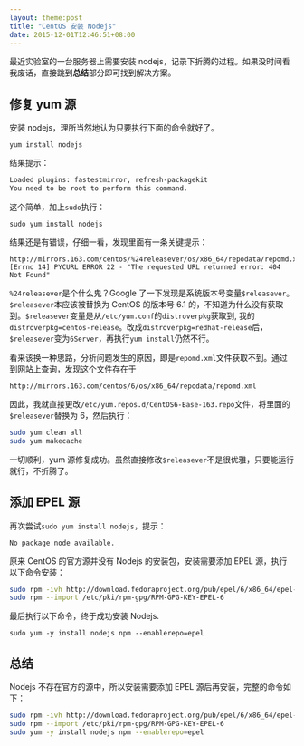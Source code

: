 ```yaml
---
layout: theme:post
title: "CentOS 安装 Nodejs"
date: 2015-12-01T12:46:51+08:00
---
```


最近实验室的一台服务器上需要安装 nodejs，记录下折腾的过程。如果没时间看我废话，直接跳到**总结**部分即可找到解决方案。

## 修复 yum 源

安装 nodejs，理所当然地认为只要执行下面的命令就好了。
```
yum install nodejs
```
结果提示：
```bash
Loaded plugins: fastestmirror, refresh-packagekit
You need to be root to perform this command.
```
这个简单，加上`sudo`执行：
```
sudo yum install nodejs
```
结果还是有错误，仔细一看，发现里面有一条关键提示：
```
http://mirrors.163.com/centos/%24releasever/os/x86_64/repodata/repomd.xml: [Errno 14] PYCURL ERROR 22 - "The requested URL returned error: 404 Not Found"
```
`%24releasever`是个什么鬼？Google 了一下发现是系统版本号变量`$releasever`。`$releasever`本应该被替换为 CentOS 的版本号 6.1 的，不知道为什么没有获取到。`$releasever`变量是从`/etc/yum.conf`的`distroverpkg`获取到, 我的`distroverpkg=centos-release`。改成`distroverpkg=redhat-release`后，`$releasever`变为`6Server`，再执行`yum install`仍然不行。

看来该换一种思路，分析问题发生的原因，即是`repomd.xml`文件获取不到。通过到网站上查询，发现这个文件存在于
```
http://mirrors.163.com/centos/6/os/x86_64/repodata/repomd.xml
```
因此，我就直接更改`/etc/yum.repos.d/CentOS6-Base-163.repo`文件，将里面的`$releasever`替换为 6，然后执行：
```bash
sudo yum clean all
sudo yum makecache
```
一切顺利，yum 源修复成功。虽然直接修改`$releasever`不是很优雅，只要能运行就行，不折腾了。


## 添加 EPEL 源

再次尝试`sudo yum install nodejs`，提示：
```
No package node available.
```
原来 CentOS 的官方源并没有 Nodejs 的安装包，安装需要添加 EPEL 源，执行以下命令安装：
```bash
sudo rpm -ivh http://download.fedoraproject.org/pub/epel/6/x86_64/epel-release-6-8.noarch.rpm
sudo rpm --import /etc/pki/rpm-gpg/RPM-GPG-KEY-EPEL-6
```
最后执行以下命令，终于成功安装 Nodejs.
```
sudo yum -y install nodejs npm --enablerepo=epel
```


## 总结

Nodejs 不存在官方的源中，所以安装需要添加 EPEL 源后再安装，完整的命令如下：
```bash
sudo rpm -ivh http://download.fedoraproject.org/pub/epel/6/x86_64/epel-release-6-8.noarch.rpm
sudo rpm --import /etc/pki/rpm-gpg/RPM-GPG-KEY-EPEL-6
sudo yum -y install nodejs npm --enablerepo=epel
```
